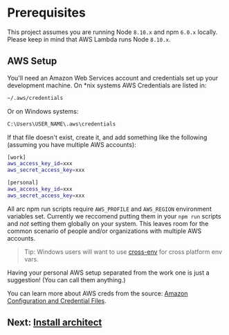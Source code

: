 # Prerequisites

This project assumes you are running Node `8.10.x` and npm `6.0.x` locally. Please keep in mind that AWS Lambda runs Node `8.10.x`.

## AWS Setup

You'll need an Amazon Web Services account and credentials set up your development machine. On \*nix systems AWS Credentials are listed in:

```bash
~/.aws/credentials
```

Or on Windows systems:

```bash
C:\Users\USER_NAME\.aws\credentials
```

If that file doesn't exist, create it, and add something like the following (assuming you have multiple AWS accounts):

```bash
[work]
aws_access_key_id=xxx
aws_secret_access_key=xxx

[personal]
aws_access_key_id=xxx
aws_secret_access_key=xxx
```

All arc npm run scripts require `AWS_PROFILE` and `AWS_REGION` environment variables set. Currently we reccomend putting them in your `npm run` scripts and *not* setting them globally on your system. This leaves room for the common scenario of people and/or organizations with multiple AWS accounts.

> Tip: Windows users will want to use [cross-env](https://www.npmjs.com/package/cross-env) for cross platform env vars.

Having your personal AWS setup separated from the work one is just a suggestion! (You can call them anything.)

You can learn more about AWS creds from the source: [Amazon Configuration and Credential Files](http://docs.aws.amazon.com/cli/latest/userguide/cli-config-files.html).

## Next: [Install architect](/quickstart/install)
